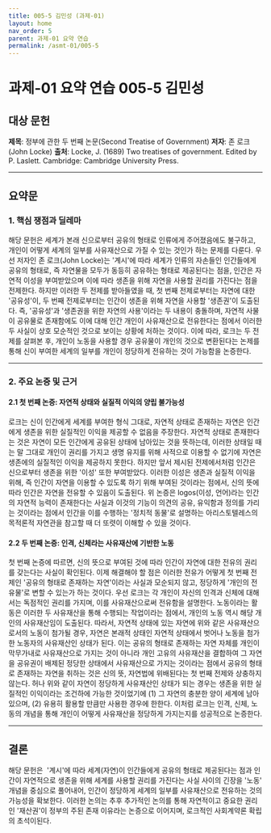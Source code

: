```yaml
---
title: 005-5 김민성 (과제-01)
layout: home
nav_order: 5
parent: 과제-01 요약 연습
permalink: /asmt-01/005-5
---
```


# 과제-01 요약 연습 005-5 김민성

## 대상 문헌  
**제목**: 정부에 관한 두 번째 논문(Second Treatise of Government)
**저자**: 존 로크(John Locke)
**출처**: Locke, J. (1689) Two treatises of government. Edited by P. Laslett. Cambridge: Cambridge University Press.

---

## 요약문  

### 1. 핵심 쟁점과 딜레마  
해당 문헌은 세계가 본래 신으로부터 공유의 형태로 인류에게 주어졌음에도 불구하고, 개인이 어떻게 세계의 일부를 사유재산으로 가질 수 있는 것인가 하는 문제를 다룬다. 우선 저자인 존 로크(John Locke)는 '계시'에 따라 세계가 인류의 자손들인 인간들에게 공유의 형태로, 즉 자연물을 모두가 동등히 공유하는 형태로 제공된다는 점을, 인간은 자연적 이성을 부여받았으며 이에 따라 생존을 위해 자연을 사용할 권리를 가진다는 점을 전제한다. 하지만 이러한 두 전제를 받아들였을 때, 첫 번째 전제로부터는 자연에 대한 '공유성'이, 두 번째 전제로부터는 인간이 생존을 위해 자연을 사용할 '생존권'이 도출된다. 즉, '공유성'과 '생존권을 위한 자연의 사용'이라는 두 내용이 충돌하며, 자연적 사물이 공유물로 존재함에도 이에 대해 인간 개인이 사유재산으로 전유한다는 점에서 이러한 두 사실이 상호 모순적인 것으로 보이는 상황에 처하는 것이다. 이에 따라, 로크는 두 전제를 살펴본 후, 개인이 노동을 사용할 경우 공유물이 개인의 것으로 변환된다는 논제를 통해 신이 부여한 세계의 일부를 개인이 정당하게 전유하는 것이 가능함을 논증한다.

---

### 2. 주요 논증 및 근거  

#### 2.1 첫 번째 논증: 자연적 상태와 실질적 이익의 양립 불가능성
로크는 신이 인간에게 세계를 부여한 형식 그대로, 자연적 상태로 존재하는 자연은 인간에게 생존을 위한 실질적인 이익을 제공할 수 없음을 주장한다. 자연적 상태로 존재한다는 것은 자연이 모든 인간에게 공유된 상태에 남아있는 것을 뜻하는데, 이러한 상태일 때는 말 그대로 개인이 권리를 가지고 생명 유지를 위해 사적으로 이용할 수 없기에 자연은 생존에의 실질적인 이익을 제공하지 못한다. 하지만 앞서 제시된 전제에서처럼 인간은 신으로부터 생존을 위한 '이성' 또한 부여받았다. 이러한 이성은 생존과 실질적 이익을 위해, 즉 인간이 자연을 이용할 수 있도록 하기 위해 부여된 것이라는 점에서, 신의 뜻에 따라 인간은 자연을 전유할 수 있음이 도출된다. 위 논증은 logos(이성, 언어)라는 인간의 자연적 능력이 존재한다는 사실과 이것의 기능이 의견의 공유, 유익함과 정의를 가리는 것이라는 점에서 인간을 이를 수행하는 '정치적 동물'로 설명하는 아리스토텔레스의 목적론적 자연관을 참고할 때 더 또렷이 이해할 수 있을 것이다.

#### 2.2 두 번째 논증: 인격, 신체라는 사유재산에 기반한 노동
첫 번째 논증에 따르면, 신의 뜻으로 부여된 것에 따라 인간이 자연에 대한 전유의 권리를 갖는다는 사실이 확인된다. 이제 해결해야 할 점은 이러한 전유가 어떻게 첫 번째 전제인 '공유의 형태로 존재하는 자연'이라는 사실과 모순되지 않고, 정당하게 '개인의 전유물'로 변할 수 있는가 하는 것이다. 우선 로크는 각 개인이 자신의 인격과 신체에 대해서는 독점적인 권리를 가지며, 이를 사유재산으로써 전유함을 설명한다. 노동이라는 활동은 이러한 두 사유재산을 통해 수행되는 작업이라는 점에서, 개인의 노동 역시 해당 개인의 사유재산임이 도출된다. 따라서, 자연적 상태에 있는 자연에 위와 같은 사유재산으로서의 노동이 첨가될 경우, 자연은 본래적 상태인 자연적 상태에서 벗어나 노동을 첨가한 노동자의 사유재산인 상태가 된다. 이는 공유의 형태로 존재하는 자연 자체를 개인이 막무가내로 사유재산으로 가지는 것이 아니라 개인 고유의 사유재산을 결합하여 그 자연을 공유권이 배제된 정당한 상태에서 사유재산으로 가지는 것이라는 점에서 공유의 형태로 존재하는 자연을 취하는 것은 신의 뜻, 자연법에 위배된다는 첫 번째 전제와 상충하지 않는다. 허나 위와 같이 자연이 정당하게 사유재산인 상태가 되는 경우는 생존을 위한 실질적인 이익이라는 조건하에 가능한 것이었기에 (1) 그 자연의 충분한 양이 세계에 남아있으며, (2) 유용히 활용할 만큼만 사용한 경우에 한한다. 이처럼 로크는 인격, 신체, 노동의 개념을 통해 개인이 어떻게 사유재산을 정당하게 가지는지를 성공적으로 논증한다.
	
---

## 결론
해당 문헌은  '계시'에 따라 세계(자연)이 인간들에게 공유의 형태로 제공된다는 점과 인간이 자연적으로 생존을 위해 세계를 사용할 권리를 가진다는 사실 사이의 긴장을 '노동' 개념을 중심으로 풀어내어, 인간이 정당하게 세계의 일부를 사유재산으로 전유하는 것의 가능성을 확보한다. 이러한 논의는 추후 추가적인 논의를 통해 자연적이고 중요한 권리인 '재산권'이 정부의 주된 존재 이유라는 논증으로 이어지며, 로크적인 사회계약론 확립의 초석이된다.